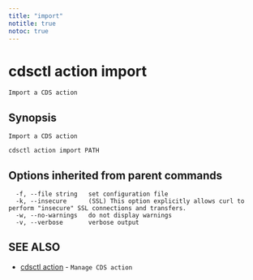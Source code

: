 ```yaml
---
title: "import"
notitle: true
notoc: true
---
```

# cdsctl action import

`Import a CDS action`

## Synopsis

`Import a CDS action`

```
cdsctl action import PATH
```

## Options inherited from parent commands

```
  -f, --file string   set configuration file
  -k, --insecure      (SSL) This option explicitly allows curl to perform "insecure" SSL connections and transfers.
  -w, --no-warnings   do not display warnings
  -v, --verbose       verbose output
```

## SEE ALSO

* [cdsctl action](/docs/components/cdsctl/action/)	 - `Manage CDS action`

